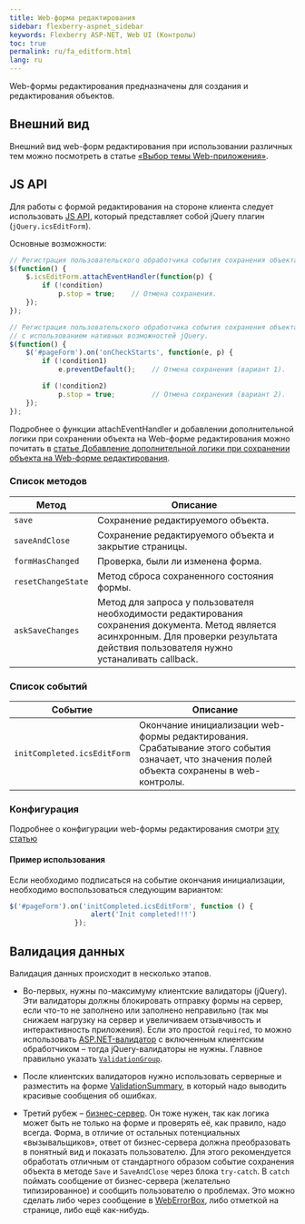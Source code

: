 ```yaml
---
title: Web-форма редактирования
sidebar: flexberry-aspnet_sidebar
keywords: Flexberry ASP-NET, Web UI (Контролы)
toc: true
permalink: ru/fa_editform.html
lang: ru
---
```


Web-формы редактирования предназначены для создания и редактирования объектов.

## Внешний вид

Внешний вид web-форм редактирования при использовании различных тем можно посмотреть в статье [«Выбор темы Web-приложения»](fa_choose-theme.html).

## JS API

Для работы с формой редактирования на стороне клиента следует использовать [JS API](fa_javascript-api.html), который представляет собой jQuery плагин (`jQuery.icsEditForm`).

Основные возможности:

```javascript
// Регистрация пользовательского обработчика события сохранения объекта (предпочтительный вариант).
$(function() {
    $.icsEditForm.attachEventHandler(function(p) {
        if (!condition)
            p.stop = true;    // Отмена сохранения.
    });
});

// Регистрация пользовательского обработчика события сохранения объекта
// с использованием нативных возможностей jQuery.
$(function() {
    $('#pageForm').on('onCheckStarts', function(e, p) {
        if (!condition1)
            e.preventDefault();    // Отмена сохранения (вариант 1).

        if (!condition2)
            p.stop = true;         // Отмена сохранения (вариант 2).
    });
});
```

Подробнее о функции attachEventHandler и добавлении дополнительной логики при сохранении объекта на Web-форме редактирования можно почитать в [статье Добавление дополнительной логики при сохранении объекта на Web-форме редактирования](fa_add-extra-logic-editform.html).

### Список методов

|Метод | Описание|
|---|---|
|`save` | Сохранение редактируемого объекта.|
|`saveAndClose` | Сохранение редактируемого объекта и закрытие страницы.|
|`formHasChanged` | Проверка, были ли изменена форма.|
|`resetChangeState` | Метод сброса сохраненного состояния формы.|
|`askSaveChanges` | Метод для запроса у пользователя необходимости редактирования сохранения документа. Метод является асинхронным. Для проверки результата действия пользователя нужно устаналивать callback.|

### Список событий

|Событие | Описание|
|---|---|
|`initCompleted.icsEditForm`| Окончание инициализации web-формы редактирования. Срабатывание этого события означает, что значения полей объекта сохранены в web-контролы.|

### Конфигурация

Подробнее о конфигурации web-формы редактирования смотри [эту статью](fa_editform-configuration.html)

#### Пример использования

Если необходимо подписаться на событие окончания инициализации, необходимо воспользоваться следующим вариантом:

```javascript
$('#pageForm').on('initCompleted.icsEditForm', function () {
                    alert('Init completed!!!')
                });
```

## Валидация данных

Валидация данных происходит в несколько этапов.

* Во-первых, нужны по-максимуму клиентские валидаторы (jQuery). Эти валидаторы должны блокировать отправку формы на сервер, если что-то не заполнено или заполнено неправильно (так мы снижаем нагрузку на сервер и увеличиваем отзывчивость и интерактивность приложения). Если это простой `required`, то можно использовать [ASP.NET-валидатор](http://msdn.microsoft.com/en-us/library/system.web.ui.webcontrols.basevalidator%28v=vs.100%29.aspx) с включенным клиентским обработчиком – тогда jQuery-валидаторы не нужны. Главное правильно указать [`ValidationGroup`](http://msdn.microsoft.com/en-us/library/system.web.ui.webcontrols.basevalidator.validationgroup%28v=vs.100%29.aspx).

* После клиентских валидаторов нужно использовать серверные и разместить на форме [ValidationSummary](http://msdn.microsoft.com/en-us/library/system.web.ui.webcontrols.validationsummary%28v=vs.100%29.aspx), в который надо выводить красивые сообщения об ошибках.

* Третий рубеж – [бизнес-сервер](fo_business-server.html). Он тоже нужен, так как логика может быть не только на форме и проверять её, как правило, надо всегда. Форма, в отличие от остальных потенциальных «вызывальщиков», ответ от бизнес-сервера должна преобразовать в понятный вид и показать пользователю. Для этого рекомендуется обработать отличным от стандартного образом событие сохранения объекта в методе `Save` и `SaveAndClose` через блока `try-catch`. В `catch` поймать сообщение от бизнес-сервера (желательно типизированное) и сообщить пользователю о проблемах. Это можно сделать либо через сообщение в [WebErrorBox](fa_exception-handling.html), либо отметкой на странице, либо ещё как-нибудь.
